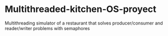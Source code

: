 # Multithreaded-kitchen-OS-proyect
Multithreading simulator of a restaurant that solves producer/consumer and reader/writer problems with semaphores
